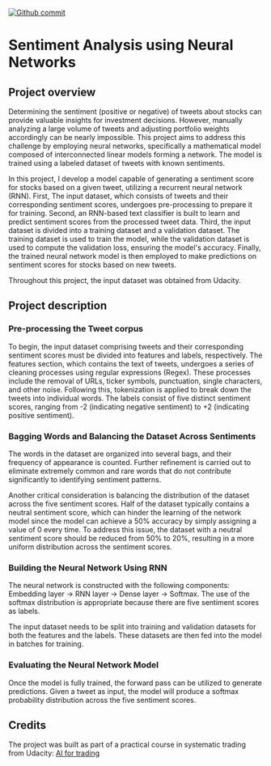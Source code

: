 [![Github commit](https://img.shields.io/github/last-commit/fdjutant/sentiment-analysis-neural-networks/master)](https://github.com/fdjutant/sentiment-analysis-neural-networks)

# Sentiment Analysis using Neural Networks
## Project overview
Determining the sentiment (positive or negative) of tweets about stocks can provide valuable insights for investment decisions. However, manually analyzing a large volume of tweets and adjusting portfolio weights accordingly can be nearly impossible. This project aims to address this challenge by employing neural networks, specifically a mathematical model composed of interconnected linear models forming a network. The model is trained using a labeled dataset of tweets with known sentiments.

In this project, I develop a model capable of generating a sentiment score for stocks based on a given tweet, utilizing a recurrent neural network (RNN). First, The input dataset, which consists of tweets and their corresponding sentiment scores, undergoes pre-processing to prepare it for training. Second, an RNN-based text classifier is built to learn and predict sentiment scores from the processed tweet data. Third, the input dataset is divided into a training dataset and a validation dataset. The training dataset is used to train the model, while the validation dataset is used to compute the validation loss, ensuring the model's accuracy. Finally, the trained neural network model is then employed to make predictions on sentiment scores for stocks based on new tweets.

Throughout this project, the input dataset was obtained from Udacity.

## Project description
### Pre-processing the Tweet corpus
To begin, the input dataset comprising tweets and their corresponding sentiment scores must be divided into features and labels, respectively. The features section, which contains the text of tweets, undergoes a series of cleaning processes using regular expressions (Regex). These processes include the removal of URLs, ticker symbols, punctuation, single characters, and other noise. Following this, tokenization is applied to break down the tweets into individual words. The labels consist of five distinct sentiment scores, ranging from -2 (indicating negative sentiment) to +2 (indicating positive sentiment).

### Bagging Words and Balancing the Dataset Across Sentiments
The words in the dataset are organized into several bags, and their frequency of appearance is counted. Further refinement is carried out to eliminate extremely common and rare words that do not contribute significantly to identifying sentiment patterns.

Another critical consideration is balancing the distribution of the dataset across the five sentiment scores. Half of the dataset typically contains a neutral sentiment score, which can hinder the learning of the network model since the model can achieve a 50% accuracy by simply assigning a value of 0 every time. To address this issue, the dataset with a neutral sentiment score should be reduced from 50% to 20%, resulting in a more uniform distribution across the sentiment scores.

### Building the Neural Network Using RNN
The neural network is constructed with the following components: Embedding layer -> RNN layer -> Dense layer -> Softmax. The use of the softmax distribution is appropriate because there are five sentiment scores as labels.

The input dataset needs to be split into training and validation datasets for both the features and the labels. These datasets are then fed into the model in batches for training.

### Evaluating the Neural Network Model
Once the model is fully trained, the forward pass can be utilized to generate predictions. Given a tweet as input, the model will produce a softmax probability distribution across the five sentiment scores.

## Credits
The project was built as part of a practical course in systematic trading from Udacity: [AI for trading](https://www.udacity.com/course/ai-for-trading--nd880)